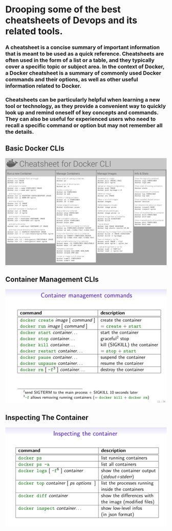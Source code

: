 # Drooping some of the best cheatsheets of Devops and its related tools.

### A cheatsheet is a concise summary of important information that is meant to be used as a quick reference. Cheatsheets are often used in the form of a list or a table, and they typically cover a specific topic or subject area. In the context of Docker, a Docker cheatsheet is a summary of commonly used Docker commands and their options, as well as other useful information related to Docker.

### Cheatsheets can be particularly helpful when learning a new tool or technology, as they provide a convenient way to quickly look up and remind oneself of key concepts and commands. They can also be useful for experienced users who need to recall a specific command or option but may not remember all the details.

## Basic Docker CLIs
 
 ![Docker CLI](image.png)


 ## Container Management CLIs

  ![Container Management Commands](image-1.png)

## Inspecting The Container
  ![Inspecting the Container](image-2.png)